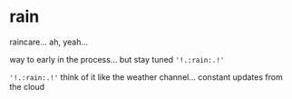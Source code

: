 # rain
raincare... ah, yeah... 

way to early in the process... but stay tuned `'!.:rain:.!'`

`'!.:rain:.!'` think of it like the weather channel... constant updates from the cloud

